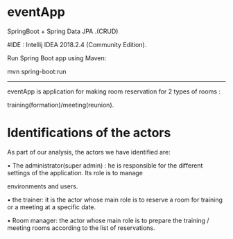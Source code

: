 # eventApp
SpringBoot + Spring Data JPA .(CRUD)

#IDE : Intellij IDEA 2018.2.4 (Community Edition). 


Run Spring Boot app using Maven: 

mvn spring-boot:run

_____________________________________


eventApp is application for making room reservation for 2 types of rooms : 

training(formation)/meeting(reunion).



# Identifications of the actors

As part of our analysis, the actors we have identified are:


• The administrator(super admin) : he is responsible for the different settings of the application. Its role is to manage 

environments and users.


• the trainer: it is the actor whose main role is to reserve a room for training or a meeting at a specific date.


• Room manager: the actor whose main role is to prepare the training / meeting rooms according to the list of reservations.


















